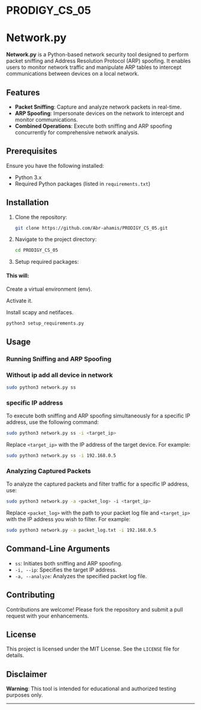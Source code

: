 # PRODIGY_CS_05
# Network.py

**Network.py** is a Python-based network security tool designed to perform packet sniffing and Address Resolution Protocol (ARP) spoofing. It enables users to monitor network traffic and manipulate ARP tables to intercept communications between devices on a local network.

## Features

- **Packet Sniffing**: Capture and analyze network packets in real-time.
- **ARP Spoofing**: Impersonate devices on the network to intercept and monitor communications.
- **Combined Operations**: Execute both sniffing and ARP spoofing concurrently for comprehensive network analysis.

## Prerequisites

Ensure you have the following installed:

- Python 3.x
- Required Python packages (listed in `requirements.txt`)

## Installation

1. Clone the repository:

   ```bash
   git clone https://github.com/Abr-ahamis/PRODIGY_CS_05.git
   ```

2. Navigate to the project directory:

   ```bash
   cd PRODIGY_CS_05
   ```

3. Setup required packages:
 #### This will:
   Create a virtual environment (env).

   Activate it.

   Install scapy and netifaces.
   ```bash
   python3 setup_requirements.py
   ```

## Usage

### Running Sniffing and ARP Spoofing 
### Without ip add all device in network
```bash
sudo python3 network.py ss
```
### specific IP address
To execute both sniffing and ARP spoofing simultaneously for a specific IP address, use the following command:

```bash
sudo python3 network.py ss -i <target_ip>
```

Replace `<target_ip>` with the IP address of the target device. For example:

```bash
sudo python3 network.py ss -i 192.168.0.5
```

### Analyzing Captured Packets

To analyze the captured packets and filter traffic for a specific IP address, use:

```bash
sudo python3 network.py -a <packet_log> -i <target_ip>
```

Replace `<packet_log>` with the path to your packet log file and `<target_ip>` with the IP address you wish to filter. For example:

```bash
sudo python3 network.py -a packet_log.txt -i 192.168.0.5
```

## Command-Line Arguments

- `ss`: Initiates both sniffing and ARP spoofing.
- `-i, --ip`: Specifies the target IP address.
- `-a, --analyze`: Analyzes the specified packet log file.

## Contributing

Contributions are welcome! Please fork the repository and submit a pull request with your enhancements.

## License

This project is licensed under the MIT License. See the `LICENSE` file for details.

## Disclaimer

**Warning**: This tool is intended for educational and authorized testing purposes only. 

---
